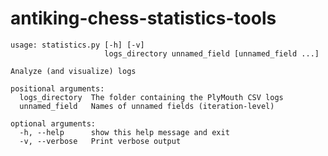 # antiking-chess-statistics-tools

    usage: statistics.py [-h] [-v]
                         logs_directory unnamed_field [unnamed_field ...]

    Analyze (and visualize) logs

    positional arguments:
      logs_directory  The folder containing the PlyMouth CSV logs
      unnamed_field   Names of unnamed fields (iteration-level)

    optional arguments:
      -h, --help      show this help message and exit
      -v, --verbose   Print verbose output
